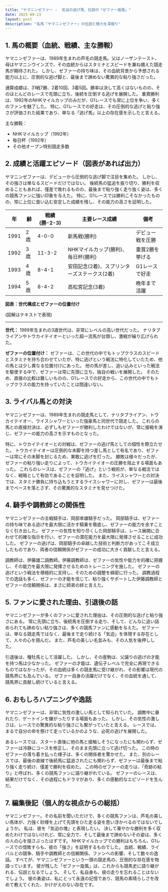 ```yaml
---
title: "ヤマニンゼファー -  気迫の逃げ馬、伝説の「ゼファー旋風」"
date: 2025-09-23
layout: post
description: "名馬『ヤマニンゼファー』の伝説と魅力を深堀り"
---
```


## 1. 馬の概要（血統、戦績、主な勝鞍）

ヤマニンゼファーは、1989年生まれの芦毛の競走馬。父はノーザンテースト、母はヤマニンウインズで、その血統からはスタミナとスピードを兼ね備えた競走馬が期待された。  しかし、ゼファーの持ち味は、その血統背景から予想される能力以上に、圧倒的な逃げ脚と、最後まで諦めない驚異的な粘り強さだった。

通算成績は、31戦7勝、2着10回、3着5回。勝率は決して高くはないものの、そのほとんどのレースで先頭に立ち、後続を圧倒する逃げを展開した。  重賞勝利は、1992年のNHKマイルカップのみだが、G1レースでも常に上位を争い、多くのファンを魅了した。  特に、G1レースでの好走は、その圧倒的な逃げと粘り強さが評価された結果であり、単なる「逃げ馬」以上の存在感を示したと言える。

主な勝鞍：

* NHKマイルカップ（1992年）
* 毎日杯（1992年）
* その他オープン特別競走多数


## 2. 成績と活躍エピソード（図表があれば出力）

ヤマニンゼファーは、デビューから圧倒的な逃げ脚で注目を集めた。  しかし、その強さは単なるスピードだけではない。  後続馬の猛追を振り切り、勝利を収めることもあれば、僅差で敗れるものの、最後まで粘り強く走り抜く姿は、多くの競馬ファンに強い印象を与えた。  特に、G1レースでは勝利こそなかったものの、常に上位に食い込む安定した成績を残し、その能力の高さを証明した。

| 年 | 齢 | 戦績 (勝-2-3) | 主要レース成績 | 備考 |
|---|---|---|---|---|
| 1991 | 2歳 | 4-0-0 | 新馬戦(勝利) | デビュー戦を圧勝 |
| 1992 | 3歳 | 11-3-2 | NHKマイルカップ(勝利)、毎日杯(勝利) | 重賞2勝を挙げる |
| 1993 | 4歳 | 8-4-1 | 安田記念(2着)、スプリンターズステークス(2着) | G1レースで好走 |
| 1994 | 5歳 | 8-4-2 | 高松宮記念(3着) |  晩年まで活躍 |


**図表：世代構成とゼファーの位置付け**

(図解はテキストで表現)

---
**世代：** 1989年生まれの3歳世代は、非常にレベルの高い世代だった。  ナリタブライアンやトウカイテイオーといった超一流馬が台頭し、激戦が繰り広げられた。

**ゼファーの位置付け：** ゼファーは、この世代の中でもトップクラスのスピードとスタミナを持ち合わせていたが、特に逃げという戦法に特化していたため、他の馬とは少し異なる位置付けにあった。  他の馬が差し、追い込みといった戦法を駆使する中で、ゼファーは常に先頭に立ち、独自の戦いを展開した。  そのため、直接の比較は難しいものの、G1レースでの好走から、この世代の中でもトップクラスの能力を持っていたことは間違いない。


## 3. ライバル馬との対決

ヤマニンゼファーは、1989年生まれの競走馬として、ナリタブライアン、トウカイテイオー、ライスシャワーといった強豪馬と同世代で競走した。  これらの馬との直接対決は、必ずしもゼファーが勝利したわけではないが、常に接戦を演じ、ゼファーの能力の高さを示すものとなった。

特に、トウカイテイオーとの対戦は、ゼファーの逃げ馬としての個性を際立たせた。  トウカイテイオーは圧倒的な末脚を持つ差し馬として有名であり、ゼファーは常にその末脚を封じるため、果敢に逃げを打った。  勝敗は様々だったが、ゼファーの粘り強い走りによって、トウカイテイオーの圧勝を阻止する場面もあった。  これらのレースは、ゼファーの「逃げ」という戦術が、単なる戦法ではなく、戦略として有効であることを証明した。  また、ライスシャワーとの対決では、スタミナ勝負に持ち込もうとするライスシャワーに対し、ゼファーは最後までペースを落とさず、その驚異的なスタミナを見せつけた。


## 4. 騎手や調教師との関係性

ヤマニンゼファーの主戦騎手は、岡部幸雄騎手だった。  岡部騎手は、ゼファーの持ち味である逃げを最大限に活かす騎乗を徹底し、ゼファーの能力を余すことなく引き出した。  ゼファーの気性を知り尽くした岡部騎手は、レース展開に合わせて的確な指示を行い、ゼファーの潜在能力を最大限に発揮させることに成功した。  ゼファーの逃げは、岡部騎手の卓越した技術と判断力があってこそ成立したものであり、両者の信頼関係がゼファーの成功に大きく貢献したと言える。

調教師は、伊藤雄二調教師。伊藤調教師は、ゼファーの気性や能力を的確に把握し、その能力を最大限に発揮させるためのトレーニングを施した。  ゼファーの逃げという戦法を積極的に支持し、そのための調整を綿密に行った。  調教過程での逸話も多く、ゼファーの才能を信じて、粘り強くサポートした伊藤調教師とゼファーの信頼関係は、まさに師弟の絆と言えた。


## 5. ファンに愛された理由、引退後の話

ヤマニンゼファーが多くのファンに愛された理由は、その圧倒的な逃げと粘り強さにある。  常に先頭に立ち、後続馬を圧倒する走り、そして、どんなに追い詰められても諦めない粘り強さは、多くの競馬ファンに感動を与えた。  ゼファーは、単なる競走馬ではなく、最後まで走り続ける「気迫」を体現する存在として、人々の心を掴んだ。  また、芦毛の美しい毛並みも、その人気を後押しした。

引退後は、種牡馬として活躍した。  しかし、その産駒は、父譲りの逃げの才能を持つ馬は少なかった。  ゼファーの才能は、遺伝子レベルで完全に再現できるものではなかったが、その血統は多くの競走馬に受け継がれ、その影響は現代の競馬界にも及んでいる。  ゼファー自身の活躍だけでなく、その血統を通して、競馬界に貢献し続けていると言える。


## 6. おもしろハプニングや逸話

ヤマニンゼファーは、非常に気性の激しい馬として知られていた。  調教中に暴れたり、ゲートインを嫌がったりする場面もあった。  しかし、その気性の激しさは、レースでの驚異的な粘り強さにも繋がっていたと言える。  レースでは、まるで自分の命を懸けて走っているかのような、必死の逃げを展開した。

あるレースでは、スタート直後に他の馬と接触しそうになったにも関わらず、ゼファーは冷静にコースを修正し、そのまま先頭に立って逃げ切った。  この時のゼファーの落ち着き払った様子は、多くの関係者を驚かせた。  また、別のレースでは、最後の直線で後続馬に猛追されたにも関わらず、ゼファーは最後まで粘り強く走り続け、僅差で勝利を収めた。  この時のゼファーの走りは、「奇跡の粘り」と呼ばれ、多くの競馬ファンに語り継がれている。  ゼファーのレースは、結果だけでなく、その過程にもドラマがあり、多くの感動的なエピソードを生んだ。


## 7. 編集後記（個人的な視点からの総括）

ヤマニンゼファー。その名前を聞いただけで、多くの競馬ファンは、芦毛の美しい馬体が、力強く砂煙を上げて先頭をひた走る姿を思い浮かべるのではないでしょうか。  私は、彼を「気迫の塊」と表現したい。  決して華やかな勝利を多く収めたわけではないけれど、常に全力で、そして最後まで諦めないその姿は、多くの人の心を揺さぶったはずです。  NHKマイルカップでの勝利はもちろん、G1レースでの惜敗すらも、彼の「強さ」を証明するものでした。  血統、戦績、ライバルとの競争、騎手や調教師との信頼関係、ファンへの影響、そして数々の逸話。  すべてが、ヤマニンゼファーという一頭の競走馬の、圧倒的な存在感を物語っています。  彼が残した「ゼファー旋風」は、これからも競馬史に語り継がれる、伝説となるでしょう。  そして、私自身も、彼の走りを忘れることはないでしょう。  彼の勇姿は、私にとって永遠の記憶であり、競馬の素晴らしさを改めて教えてくれた、かけがえのない存在です。
